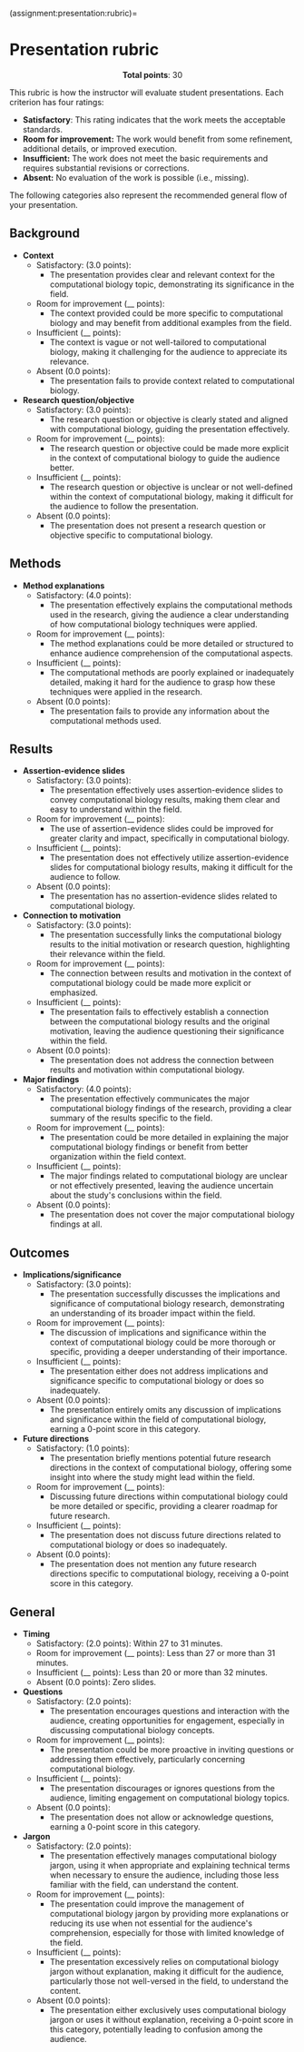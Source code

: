 (assignment:presentation:rubric)=
# Presentation rubric

<p style="text-align: center;">
    <strong>Total points</strong></a>: 30
</p>

This rubric is how the instructor will evaluate student presentations.
Each criterion has four ratings:

- **Satisfactory**:
  This rating indicates that the work meets the acceptable standards.
- **Room for improvement:**
  The work would benefit from some refinement, additional details, or improved execution.
- **Insufficient:**
  The work does not meet the basic requirements and requires substantial revisions or corrections.
- **Absent:**
  No evaluation of the work is possible (i.e., missing).

The following categories also represent the recommended general flow of your presentation.

## Background

- **Context**
  - Satisfactory: (3.0  points):
    - The presentation provides clear and relevant context for the computational biology topic, demonstrating its significance in the field.
  - Room for improvement (__  points):
    - The context provided could be more specific to computational biology and may benefit from additional examples from the field.
  - Insufficient (__ points):
    - The context is vague or not well-tailored to computational biology, making it challenging for the audience to appreciate its relevance.
  - Absent (0.0 points):
    - The presentation fails to provide context related to computational biology.
- **Research question/objective**
  - Satisfactory: (3.0  points):
    - The research question or objective is clearly stated and aligned with computational biology, guiding the presentation effectively.
  - Room for improvement (__  points):
    - The research question or objective could be made more explicit in the context of computational biology to guide the audience better.
  - Insufficient (__ points):
    - The research question or objective is unclear or not well-defined within the context of computational biology, making it difficult for the audience to follow the presentation.
  - Absent (0.0 points):
    - The presentation does not present a research question or objective specific to computational biology.

## Methods

- **Method explanations**
  - Satisfactory: (4.0  points):
    - The presentation effectively explains the computational methods used in the research, giving the audience a clear understanding of how computational biology techniques were applied.
  - Room for improvement (__  points):
    - The method explanations could be more detailed or structured to enhance audience comprehension of the computational aspects.
  - Insufficient (__ points):
    - The computational methods are poorly explained or inadequately detailed, making it hard for the audience to grasp how these techniques were applied in the research.
  - Absent (0.0 points):
    - The presentation fails to provide any information about the computational methods used.

## Results

- **Assertion-evidence slides**
  - Satisfactory: (3.0  points):
    - The presentation effectively uses assertion-evidence slides to convey computational biology results, making them clear and easy to understand within the field.
  - Room for improvement (__  points):
    - The use of assertion-evidence slides could be improved for greater clarity and impact, specifically in computational biology.
  - Insufficient (__ points):
    - The presentation does not effectively utilize assertion-evidence slides for computational biology results, making it difficult for the audience to follow.
  - Absent (0.0 points):
    - The presentation has no assertion-evidence slides related to computational biology.
- **Connection to motivation**
  - Satisfactory: (3.0  points):
    - The presentation successfully links the computational biology results to the initial motivation or research question, highlighting their relevance within the field.
  - Room for improvement (__  points):
    - The connection between results and motivation in the context of computational biology could be made more explicit or emphasized.
  - Insufficient (__ points):
    - The presentation fails to effectively establish a connection between the computational biology results and the original motivation, leaving the audience questioning their significance within the field.
  - Absent (0.0 points):
    - The presentation does not address the connection between results and motivation within computational biology.
- **Major findings**
  - Satisfactory: (4.0  points):
    - The presentation effectively communicates the major computational biology findings of the research, providing a clear summary of the results specific to the field.
  - Room for improvement (__  points):
    - The presentation could be more detailed in explaining the major computational biology findings or benefit from better organization within the field context.
  - Insufficient (__ points):
    - The major findings related to computational biology are unclear or not effectively presented, leaving the audience uncertain about the study's conclusions within the field.
  - Absent (0.0 points):
    - The presentation does not cover the major computational biology findings at all.

## Outcomes

- **Implications/significance**
  - Satisfactory: (3.0  points):
    - The presentation successfully discusses the implications and significance of computational biology research, demonstrating an understanding of its broader impact within the field.
  - Room for improvement (__  points):
    - The discussion of implications and significance within the context of computational biology could be more thorough or specific, providing a deeper understanding of their importance.
  - Insufficient (__ points):
    - The presentation either does not address implications and significance specific to computational biology or does so inadequately.
  - Absent (0.0 points):
    - The presentation entirely omits any discussion of implications and significance within the field of computational biology, earning a 0-point score in this category.
- **Future directions**
  - Satisfactory: (1.0  points):
    - The presentation briefly mentions potential future research directions in the context of computational biology, offering some insight into where the study might lead within the field.
  - Room for improvement (__  points):
    - Discussing future directions within computational biology could be more detailed or specific, providing a clearer roadmap for future research.
  - Insufficient (__ points):
    - The presentation does not discuss future directions related to computational biology or does so inadequately.
  - Absent (0.0 points):
    - The presentation does not mention any future research directions specific to computational biology, receiving a 0-point score in this category.

## General

- **Timing**
  - Satisfactory: (2.0  points):
    Within 27 to 31 minutes.
  - Room for improvement (__  points):
    Less than 27 or more than 31 minutes.
  - Insufficient (__ points):
    Less than 20 or more than 32 minutes.
  - Absent (0.0 points):
    Zero slides.
- **Questions**
  - Satisfactory: (2.0  points):
    - The presentation encourages questions and interaction with the audience, creating opportunities for engagement, especially in discussing computational biology concepts.
  - Room for improvement (__  points):
    - The presentation could be more proactive in inviting questions or addressing them effectively, particularly concerning computational biology.
  - Insufficient (__ points):
    - The presentation discourages or ignores questions from the audience, limiting engagement on computational biology topics.
  - Absent (0.0 points):
    - The presentation does not allow or acknowledge questions, earning a 0-point score in this category.
- **Jargon**
  - Satisfactory: (2.0  points):
    - The presentation effectively manages computational biology jargon, using it when appropriate and explaining technical terms when necessary to ensure the audience, including those less familiar with the field, can understand the content.
  - Room for improvement (__  points):
    - The presentation could improve the management of computational biology jargon by providing more explanations or reducing its use when not essential for the audience's comprehension, especially for those with limited knowledge of the field.
  - Insufficient (__ points):
    - The presentation excessively relies on computational biology jargon without explanation, making it difficult for the audience, particularly those not well-versed in the field, to understand the content.
  - Absent (0.0 points):
    - The presentation either exclusively uses computational biology jargon or uses it without explanation, receiving a 0-point score in this category, potentially leading to confusion among the audience.
